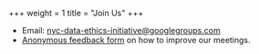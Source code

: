 +++
weight = 1
title = "Join Us"
+++

- Email: [nyc-data-ethics-initiative@googlegroups.com](mailto:nyc-data-ethics-initiative@googlegroups.com)
- [Anonymous feedback form](https://docs.google.com/forms/d/e/1FAIpQLSfLpgMT3-5aGaHHT6HMbkW09ZPqWfzkENf3ZRGE0R0D3-rWGA/viewform) on how to improve our meetings.
